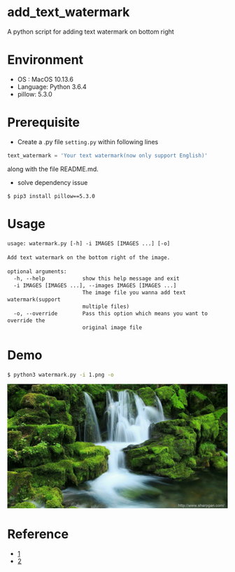 # add_text_watermark
A python script for adding text watermark on bottom right

# Environment
- OS : MacOS 10.13.6
- Language: Python 3.6.4
- pillow: 5.3.0

# Prerequisite
- Create a .py file `setting.py` within following lines
```python
text_watermark = 'Your text watermark(now only support English)'
```
along with the file README.md.

- solve dependency issue
```
$ pip3 install pillow==5.3.0
```

# Usage
```
usage: watermark.py [-h] -i IMAGES [IMAGES ...] [-o]

Add text watermark on the bottom right of the image.

optional arguments:
  -h, --help            show this help message and exit
  -i IMAGES [IMAGES ...], --images IMAGES [IMAGES ...]
                        The image file you wanna add text watermark(support
                        multiple files)
  -o, --override        Pass this option which means you want to override the
                        original image file
```
  
# Demo
```bash
$ python3 watermark.py -i 1.png -o
```
![](demo.jpeg)


# Reference
- [1](http://turboagram.com/FiEe)
- [2](http://turboagram.com/FiHD)

